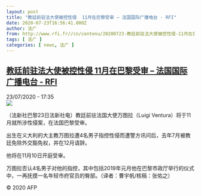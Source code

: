 ```yaml
---
layout: post
title: "教廷前驻法大使被控性侵  11月在巴黎受审 – 法国国际广播电台 - RFI"
date: 2020-07-23T16:56:41.000Z
author: 法广
from: http://www.rfi.fr//cn/contenu/20200723-教廷前驻法大使被控性侵-11月在巴黎受审
tags: [ 法广 ]
categories: [ news, 法广 ]
---
```

<!--1595523401000-->
[教廷前驻法大使被控性侵  11月在巴黎受审 – 法国国际广播电台 - RFI](http://www.rfi.fr//cn/contenu/20200723-%E6%95%99%E5%BB%B7%E5%89%8D%E9%A9%BB%E6%B3%95%E5%A4%A7%E4%BD%BF%E8%A2%AB%E6%8E%A7%E6%80%A7%E4%BE%B5-11%E6%9C%88%E5%9C%A8%E5%B7%B4%E9%BB%8E%E5%8F%97%E5%AE%A1)
------

<div>
<div>23/07/2020 - 17:35</div><img src="https://s.rfi.fr/media/display/b324d306-ccfe-11ea-b01f-005056a964fe/w:310/p:16x9/int0020b.200723233501.jpg"><div class="t-content__body u-clearfix"><div class="m-interstitial"></div><p>（法新社巴黎23日法新社电）教廷前驻法国大使万图拉（Luigi Ventura）将于11月就所涉性侵案，在法国巴黎受审。</p><p>    出生在义大利的大主教万图拉遭4名男子指控性侵而遭警方讯问后，去年7月被教廷免除外交豁免权，并在12月请辞。</p><p>    他将在11月10日开庭受审。</p><p>    万图拉否认4名男子对他的指控，其中包括2019年元月他在巴黎市政厅举行的仪式中，一再抚摸一名年轻市府官员的臀部。（译者：曹宇帆/核稿：张佑之）</p><p></p><p class="t-copyright">© 2020 AFP</p>        </div>
</div>
